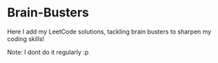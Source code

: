 # Brain-Busters
Here I add my LeetCode solutions, tackling brain busters to sharpen my coding skills!

Note: I dont do it regularly :p